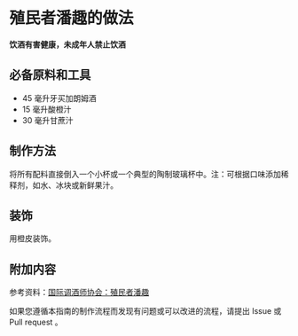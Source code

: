 
# 殖民者潘趣的做法

**饮酒有害健康，未成年人禁止饮酒**

## 必备原料和工具

- 45 毫升牙买加朗姆酒
- 15 毫升酸橙汁
- 30 毫升甘蔗汁


## 制作方法

将所有配料直接倒入一个小杯或一个典型的陶制玻璃杯中。注：可根据口味添加稀释剂，如水、冰块或新鲜果汁。

## 装饰

用橙皮装饰。

## 附加内容

参考资料：[国际调酒师协会：殖民者潘趣](https://iba-world.com/planters-punch/)

如果您遵循本指南的制作流程而发现有问题或可以改进的流程，请提出 Issue 或 Pull request 。
